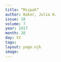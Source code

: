 ```yaml
---
title: “Mizpah”
author: Baker, Julia H.
issue: 18
volume: 7
year: 1917
month: 28
day: VI
tags:
layout: page.njk
image:
---
```





